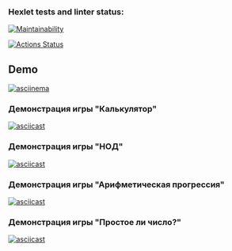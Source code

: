 ### Hexlet tests and linter status:

[![Maintainability](https://api.codeclimate.com/v1/badges/b52056a9b73c46aab3b4/maintainability)](https://codeclimate.com/github/joshirova/python-project-49/maintainability)

[![Actions Status](https://github.com/joshirova/python-project-49/actions/workflows/hexlet-check.yml/badge.svg)](https://github.com/joshirova/python-project-49/actions)
## Demo

[![asciinema](https://asciinema.org/a/tIq2ox1wu9sND1k1xKG3Y9u9n.svg)](https://asciinema.org/a/tIq2ox1wu9sND1k1xKG3Y9u9n)

### Демонстрация игры "Калькулятор"

[![asciicast](https://asciinema.org/a/jhFmipxgLAC1fZdSFT2kkNl8b.svg)](https://asciinema.org/a/jhFmipxgLAC1fZdSFT2kkNl8b)

### Демонстрация игры "НОД"

[![asciicast](https://asciinema.org/a/nRoQohm2EDB2dxa5SBKyTlFXJ.svg)](https://asciinema.org/a/nRoQohm2EDB2dxa5SBKyTlFXJ)

### Демонстрация игры "Арифметическая прогрессия"

[![asciicast](https://asciinema.org/a/EfSg79bVd1QNM9rfLMOO46E6e.svg)](https://asciinema.org/a/EfSg79bVd1QNM9rfLMOO46E6e)

### Демонстрация игры "Простое ли число?"

[![asciicast](https://asciinema.org/a/k166stlCucSOEhZ3N1vPlgO6j.svg)](https://asciinema.org/a/k166stlCucSOEhZ3N1vPlgO6j)

